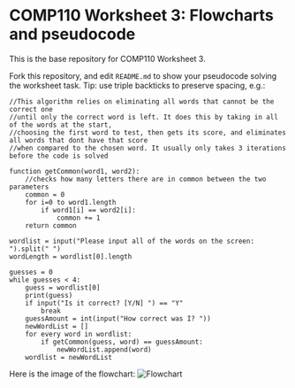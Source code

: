 # COMP110 Worksheet 3: Flowcharts and pseudocode

This is the base repository for COMP110 Worksheet 3.

Fork this repository, and edit `README.md` to show your pseudocode solving the worksheet task. Tip: use triple backticks to preserve spacing, e.g.:

```
//This algorithm relies on eliminating all words that cannot be the correct one
//until only the correct word is left. It does this by taking in all of the words at the start,
//choosing the first word to test, then gets its score, and eliminates all words that dont have that score
//when compared to the chosen word. It usually only takes 3 iterations before the code is solved

function getCommon(word1, word2):
    //checks how many letters there are in common between the two parameters
    common = 0
    for i=0 to word1.length
        if word1[i] == word2[i]:
            common += 1
    return common

wordlist = input("Please input all of the words on the screen: ").split(" ")
wordLength = wordlist[0].length

guesses = 0
while guesses < 4:
    guess = wordlist[0]
    print(guess)
    if input("Is it correct? [Y/N] ") == "Y"
        break
    guessAmount = int(input("How correct was I? "))
    newWordList = []
    for every word in wordlist:
        if getCommon(guess, word) == guessAmount:
            newWordList.append(word)
    wordlist = newWordList
```

Here is the image of the flowchart: ![Flowchart](https://i.imgur.com/ARuv3dh.png)
